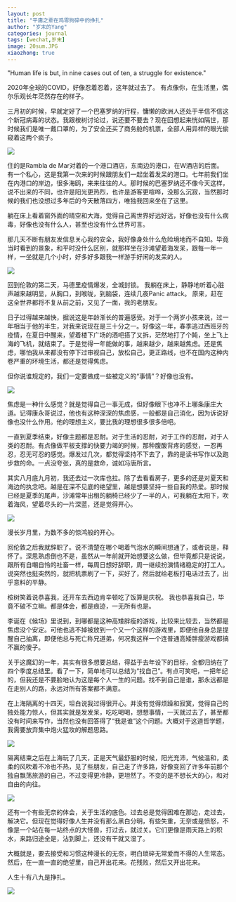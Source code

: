 ```yaml
---
layout: post
title: "平庸之辈在鸡零狗碎中的挣扎"
author: "岁末的Yang"
categories: journal
tags: [wechat,岁末]
image: 20sum.JPG
xiaozhong: true
---
```


"Human life is but, in nine cases out of ten, a struggle for existence."

2020年全球的COVID，好像忍着忍着，这年就过去了。
有点像你，在生活里，偶尔乐观长年茫然存在的样子。

三月初的时候，早就定好了一个巴塞罗纳的行程，慵懒的欧洲人还处于半信不信这个新冠病毒的状态。我跟桉树讨论过，说还要不要去？现在回想起来恍如隔世，那时候我们是唯一戴口罩的，为了安全还买了商务舱的机票，全部人用异样的眼光偷窥着这两个疯子。

![](/assets/img/20sum2.JPG?raw=true)

住的是Rambla de Mar对着的一个港口酒店，东南边的港口，在W酒店的后面。有一个私心，这是我第一次来的时候跟朋友们一起坐着发呆的港口。七年前我们坐在内港口的岸边，很多海鸥，来来往往的人。那时候的巴塞罗纳还不像今天这样，说不出来的不同，也许是阳光更热烈，也许是游客更喧哗，没那么沉寂，当然那时候的我们也没想过多年后的今天散落四方，唯独我回来坐在了这里。

躺在床上看着窗外面的晴空和大海，觉得自己离世界好远好远，好像也没有什么病毒，好像也没有什么人，甚至也没有什么世界可言。

那几天不断有朋友发信息关心我的安全，我好像身处什么危险境地而不自知。毕竟当时看到的景象，和平时没什么区别，就那样坐在沙滩望着海发呆，跟每一年一样，一坐就是几个小时，好多好多跟我一样游手好闲的发呆的人。

![](/assets/img/20sum1.JPG?raw=true)

回到伦敦的第二天，马德里疫情爆发，全城封锁。
我躺在床上，静静地听着心脏声越来越明显，从胸口，到喉咙，到脑袋，连续几夜Panic attack。
原来，赶在这全世界都将不复从前之前，又见了一面，我的老朋友。

日子过得越来越快，据说这是年龄渐长的普遍感受。对于一个两岁小孩来说，过一年相当于他的半生，对我来说现在是三十分之一。好像这一年，春季逃过西班牙的疫情，在夏日中醒来，望着楼下广场的酒吧搭了又拆，茫然地打了个盹，坐上飞上海的飞机，就结束了。于是觉得一年能做的事，越来越少，越来越焦虑。还是焦虑，哪怕我从来都没有停下过审视自己，放松自己，更正路线，也不在国内这种内卷严重的环境生活，都还是觉得焦虑。

但你说谁规定的，我们一定要做成一些被定义的“事情”？好像也没有。

![](/assets/img/20sum3.JPG?raw=true)

焦虑是一种什么感觉？就是觉得自己一事无成，但好像眼下也冲不上哪条康庄大道。记得康永哥说过，他也有这种深深的焦虑感，一般都是自己消化，因为诉说好像也没什么作用。他的理想主义，要比我的理想很多很多倍吧。

一直到夏季结束，好像主题都是忍耐。对于生活的忍耐，对于工作的忍耐，对于人类的忍耐。有点像做平板支撑的快要力竭的时候，那种腹酸背疼的感觉，一忍再忍，忍无可忍的感觉。爆发过几次，都觉得坚持不下去了，靠的是读书写作以及跑步救的命。一点没夸张，真的是救命，诚如冯唐所言。

其实八月底九月初，我还去过一次库也拉。除了去看看房子，更多的还是对夏天和海边的执念吧。越是在深不见底的绝望里，越是想要坚持一些自我的热爱。那时候已经是夏季的尾声，沙滩常年出租的躺椅已经少了一半的人，可我躺在太阳下，吹着海风，望着尽头的一片深蓝，还是觉得开心。

![](/assets/img/20sum4.JPG?raw=true)

漫长岁月里，为数不多的惊鸿般的开心。

回伦敦之后我就辞职了。说不清楚在哪个喝着气泡水的瞬间想通了，或者说是，释怀了。深思熟虑倒也不是，虽然从一年前就开始想要这么做，但毕竟都只是说说，跟所有自嘲自怜的社畜一样，每周日想好辞职，周一继续扮演情绪稳定的打工人。说突然也挺突然的，就把机票刷了一下，买好了，然后就给老板打电话过去了，出乎意料的平静。

桉树笑着说恭喜我，还开车去西边肯辛顿吃了饭算是庆祝。
我也恭喜我自己，毕竟不破不立嘛。都是体会，都是痕迹，一无所有也是。

李诞在《候场》里说到，到哪都是这种高矮胖瘦的游戏，比较来比较去，当然都是焦虑没个安定。可他也逃不掉被放到一个又一个这样的游戏里，即便他自身总是提醒自己抽离，即便他总与死亡称兄道弟，何况我这样一个连普通高矮胖瘦游戏都搞不赢的傻子。

关于这魔幻的一年，其实有很多想要总结，得益于去年设下的目标，全都归纳在了四个季度总结里。看了一下，简单地可以总结为“找自己”。有点可笑吧，一把年纪的，但我还是不要脸地认为这是每个人一生的问题。找不到自己是谁，那永远都是在走别人的路，永远对所有答案都不满意。

在上海隔离的十四天，坦白说我过得很开心。并没有觉得烦躁和寂寞，觉得自己的独处能力惊人，但其实就是发发呆，吃吃喝喝，想想事情，一天就过去了，甚至都没有时间来写作，当然也没有回答得了“我是谁”这个问题。大概对于这道哲学题，我需要放弃集中炮火猛攻的解题思路。

![](/assets/img/20sum5.JPG?raw=true)

隔离结束之后在上海玩了几天，正是天气最舒服的时候，阳光充沛，气候温和，柔柔的风吹着不冷也不热，见了些朋友，自己走了许多路，好像变回了许多年前那个独自飘荡旅游的自己，不过变得更冷静，更坦然了。不变的是不想长大的心，和对自由的向往。

![](/assets/img/20sum6.JPG?raw=true)

还有一个有些无奈的体会，关于生活的底色。过去总是觉得困难在那边，走过去，解决它。但现在觉得好像人生并没有那么黑白分明，有些失重，无奈或是愤怒，不像是一个站在每一站终点的大怪兽，打过去，就过关。它们更像是雨天路上的积水，来路归途全是，沾到脚上，还没有干就又湿了。

大概就是，要去接受和习惯这种漫长的无奈，明白琐碎无常爱而不得的人生常态。然后，在一直一直的绝望里，自己开出花来。花残败，然后又开出花来。

人生十有八九是挣扎。

![](/assets/img/20sum7.JPG?raw=true)

